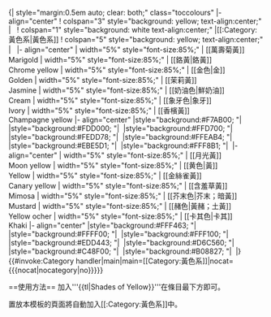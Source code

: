 {| style="margin:0.5em auto; clear: both;" class="toccolours"
|- align="center"
! colspan="3" style="background: yellow; text-align:center;" | &nbsp;
! colspan="1" style="background: white text-align:center;" |[[:Category:黃色系|黃色系]]
! colspan="5" style="background: yellow; text-align:center;" | &nbsp;
|- align="center"
| width="5%" style="font-size:85%;" | [[萬壽菊黃]] <br> Marigold
| width="5%" style="font-size:85%;" | [[鉻黃|鉻黃]] <br> Chrome yellow
| width="5%" style="font-size:85%;" | [[金色|金]] <br> Golden
| width="5%" style="font-size:85%;" | [[茉莉黃]] <br> Jasmine
| width="5%" style="font-size:85%;" | [[奶油色|鮮奶油]] <br> Cream
| width="5%" style="font-size:85%;" | [[象牙色|象牙]] <br> Ivory
| width="5%" style="font-size:85%;" | [[香檳黃]] <br> Champagne yellow
|- align="center"
|style="background:#F7AB00; "|&nbsp;
|style="background:#FDD000; "|&nbsp;
|style="background:#FFD700; "|&nbsp;
|style="background:#FEDD78; "|&nbsp;
|style="background:#FFEAB4; "|&nbsp;
|style="background:#EBE5D1; "|&nbsp;
|style="background:#FFF8B1; "|&nbsp;
|- align="center"
| width="5%" style="font-size:85%;" | [[月光黃]] <br> Moon yellow
| width="5%" style="font-size:85%;" | [[黄色|黃]] <br> Yellow
| width="5%" style="font-size:85%;" | [[金絲雀黃]] <br> Canary yellow
| width="5%" style="font-size:85%;" | [[含羞草黃]] <br> Mimosa
| width="5%" style="font-size:85%;" | [[芥末色|芥末；暗黃]] <br> Mustard
| width="5%" style="font-size:85%;" | [[赭色|黃赭；土黃]] <br>Yellow ocher
| width="5%" style="font-size:85%;" | [[卡其色|卡其]] <br> Khaki
|- align="center"
|style="background:#FFF463; "|&nbsp;
|style="background:#FFFF00; "|&nbsp;
|style="background:#FFF100; "|&nbsp;
|style="background:#EDD443; "|&nbsp;
|style="background:#D6C560; "|&nbsp;
|style="background:#C48F00; "|&nbsp;
|style="background:#B08827; "|&nbsp;
|}<includeonly>
{{#invoke:Category handler|main|main=[[Category:黃色系]]|nocat={{{nocat|nocategory|no}}}}}
</includeonly><noinclude>

==使用方法==
加入'''{{tl|Shades of Yellow}}'''在條目最下方即可。

置放本模板的頁面將自動加入[[:Category:黃色系]]中。
</noinclude>